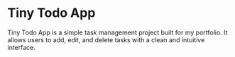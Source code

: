 # Tiny Todo App  

Tiny Todo App is a simple task management project built for my portfolio. It allows users to add, edit, and delete tasks with a clean and intuitive interface.
